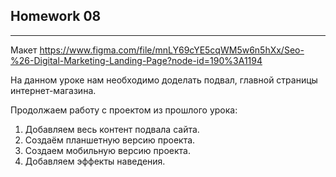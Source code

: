 ## Homework 08

***

Макет https://www.figma.com/file/mnLY69cYE5cqWM5w6n5hXx/Seo-%26-Digital-Marketing-Landing-Page?node-id=190%3A1194

На данном уроке нам необходимо доделать подвал, главной страницы интернет-магазина.

Продолжаем работу с проектом из прошлого урока:

1. Добавляем весь контент подвала сайта.
2. Создаём планшетную версию проекта.
3. Создаем мобильную версию проекта.
4. Добавляем эффекты наведения.